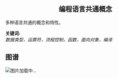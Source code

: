<h2 align="center">编程语言共通概念</h2>
<p>
多种语言共通的概念和特性。
</p>

**关键词:**<br/>
*数据类型，运算符，流程控制，函数，面向对象，编译*

## 图谱
![图片加载中...](https://github.com/gonglei007/GameDevMind/blob/main/exports/1.1.1.编程语言共通概念.png?raw=true)
